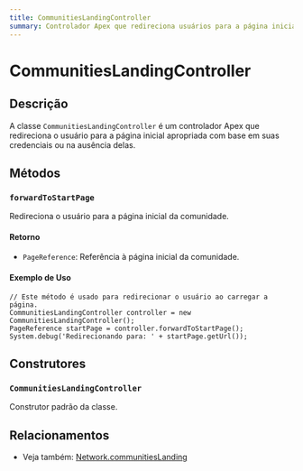 ```yaml
---
title: CommunitiesLandingController
summary: Controlador Apex que redireciona usuários para a página inicial apropriada com base em suas credenciais.
---
```


# CommunitiesLandingController

## Descrição
A classe `CommunitiesLandingController` é um controlador Apex que redireciona o usuário para a página inicial apropriada com base em suas credenciais ou na ausência delas.

## Métodos

### `forwardToStartPage`
Redireciona o usuário para a página inicial da comunidade.

#### Retorno
- `PageReference`: Referência à página inicial da comunidade.

#### Exemplo de Uso
```apex
// Este método é usado para redirecionar o usuário ao carregar a página.
CommunitiesLandingController controller = new CommunitiesLandingController();
PageReference startPage = controller.forwardToStartPage();
System.debug('Redirecionando para: ' + startPage.getUrl());
```

## Construtores

### `CommunitiesLandingController`
Construtor padrão da classe.

## Relacionamentos

- Veja também: [Network.communitiesLanding](https://developer.salesforce.com/docs/atlas.en-us.apexref.meta/apexref/apex_System_Network.htm)